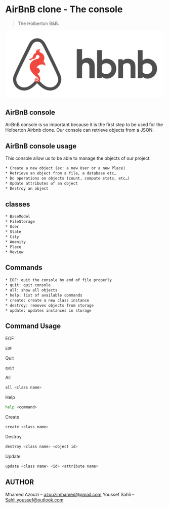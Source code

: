 # AirBnB clone - The console
> The Holberton B&B.


![](header.png)

## AirBnB console

AirBnB console is so important because it is the first step to be used for the Holberton Airbnb clone. Our console can retrieve objects from a JSON.

## AirBnB console usage

This console allow us to be able to manage the objects of our project:

    * Create a new object (ex: a new User or a new Place)
    * Retrieve an object from a file, a database etc…
    * Do operations on objects (count, compute stats, etc…)
    * Update attributes of an object
    * Destroy an object


## classes

    * BaseModel
    * FileStorage
    * User
    * State
    * City
    * Amenity
    * Place
    * Review

## Commands

    * EOF: quit the console by end of file properly
    * quit: quit console
    * all: show all objects
    * help: list of available commands
    * create: create a new class instance
    * destroy: removes objects from storage
    * update: updates instances in storage

## Command Usage

EOF
```sh
EOF
```

Quit
```sh
quit
```

All
```sh
all <class name>
```

Help
```sh
help <command>
```

Create
```sh
create <class name>
```

Destroy
```sh
destroy <class name> <object id>
```

Update
```sh
update <class name> <id> <attribute name>
```

## AUTHOR

Mhamed Azouzi – azouzimhamed@gmail.com
Youssef Sahli – Sahli.youssef@outlook.com
